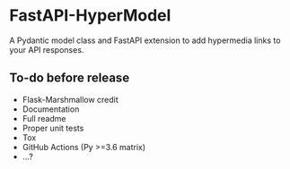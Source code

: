 # FastAPI-HyperModel

A Pydantic model class and FastAPI extension to add hypermedia links to your API responses.

## To-do before release

- Flask-Marshmallow credit
- Documentation
- Full readme
- Proper unit tests
- Tox
- GitHub Actions (Py >=3.6 matrix)
- ...?

